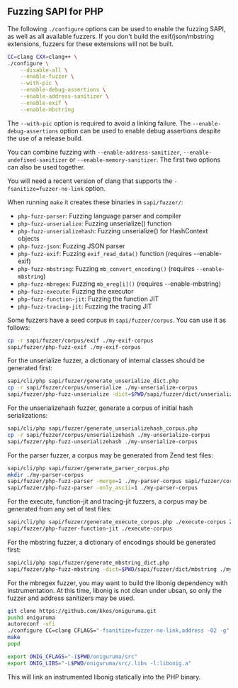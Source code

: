 Fuzzing SAPI for PHP
--------------------

The following `./configure` options can be used to enable the fuzzing SAPI, as well as all available fuzzers. If you don't build the exif/json/mbstring extensions, fuzzers for these extensions will not be built.

```sh
CC=clang CXX=clang++ \
./configure \
    --disable-all \
    --enable-fuzzer \
    --with-pic \
    --enable-debug-assertions \
    --enable-address-sanitizer \
    --enable-exif \
    --enable-mbstring
```

The `--with-pic` option is required to avoid a linking failure. The `--enable-debug-assertions` option can be used to enable debug assertions despite the use of a release build.

You can combine fuzzing with `--enable-address-sanitizer`, `--enable-undefined-sanitizer` or `--enable-memory-sanitizer`. The first two options can also be used together.

You will need a recent version of clang that supports the `-fsanitize=fuzzer-no-link` option.

When running `make` it creates these binaries in `sapi/fuzzer/`:

* `php-fuzz-parser`: Fuzzing language parser and compiler
* `php-fuzz-unserialize`: Fuzzing unserialize() function
* `php-fuzz-unserializehash`: Fuzzing unserialize() for HashContext objects
* `php-fuzz-json`: Fuzzing JSON parser
* `php-fuzz-exif`: Fuzzing `exif_read_data()` function (requires --enable-exif)
* `php-fuzz-mbstring`: Fuzzing `mb_convert_encoding()` (requires `--enable-mbstring`)
* `php-fuzz-mbregex`: Fuzzing `mb_ereg[i]()` (requires --enable-mbstring)
* `php-fuzz-execute`: Fuzzing the executor
* `php-fuzz-function-jit`: Fuzzing the function JIT
* `php-fuzz-tracing-jit`: Fuzzing the tracing JIT

Some fuzzers have a seed corpus in `sapi/fuzzer/corpus`. You can use it as follows:

```sh
cp -r sapi/fuzzer/corpus/exif ./my-exif-corpus
sapi/fuzzer/php-fuzz-exif ./my-exif-corpus
```

For the unserialize fuzzer, a dictionary of internal classes should be generated first:

```sh
sapi/cli/php sapi/fuzzer/generate_unserialize_dict.php
cp -r sapi/fuzzer/corpus/unserialize ./my-unserialize-corpus
sapi/fuzzer/php-fuzz-unserialize -dict=$PWD/sapi/fuzzer/dict/unserialize ./my-unserialize-corpus
```

For the unserializehash fuzzer, generate a corpus of initial hash serializations:

```sh
sapi/cli/php sapi/fuzzer/generate_unserializehash_corpus.php
cp -r sapi/fuzzer/corpus/unserializehash ./my-unserialize-corpus
sapi/fuzzer/php-fuzz-unserializehash ./my-unserialize-corpus
```

For the parser fuzzer, a corpus may be generated from Zend test files:

```sh
sapi/cli/php sapi/fuzzer/generate_parser_corpus.php
mkdir ./my-parser-corpus
sapi/fuzzer/php-fuzz-parser -merge=1 ./my-parser-corpus sapi/fuzzer/corpus/parser
sapi/fuzzer/php-fuzz-parser -only_ascii=1 ./my-parser-corpus
```

For the execute, function-jit and tracing-jit fuzzers, a corpus may be generated from any set of test files:

```sh
sapi/cli/php sapi/fuzzer/generate_execute_corpus.php ./execute-corpus Zend/tests ext/opcache/tests/jit
sapi/fuzzer/php-fuzzer-function-jit ./execute-corpus
```

For the mbstring fuzzer, a dictionary of encodings should be generated first:

```sh
sapi/cli/php sapi/fuzzer/generate_mbstring_dict.php
sapi/fuzzer/php-fuzz-mbstring -dict=$PWD/sapi/fuzzer/dict/mbstring ./my-mbstring-corpus
```

For the mbregex fuzzer, you may want to build the libonig dependency with instrumentation. At this time, libonig is not clean under ubsan, so only the fuzzer and address sanitizers may be used.

```sh
git clone https://github.com/kkos/oniguruma.git
pushd oniguruma
autoreconf -vfi
./configure CC=clang CFLAGS="-fsanitize=fuzzer-no-link,address -O2 -g"
make
popd

export ONIG_CFLAGS="-I$PWD/oniguruma/src"
export ONIG_LIBS="-L$PWD/oniguruma/src/.libs -l:libonig.a"
```

This will link an instrumented libonig statically into the PHP binary.
